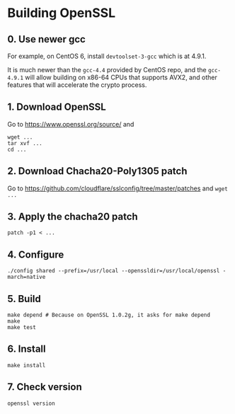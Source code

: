 # Building OpenSSL

## 0. Use newer gcc

For example, on CentOS 6, install `devtoolset-3-gcc` which is at 4.9.1.

It is much newer than the `gcc-4.4` provided by CentOS repo, and the `gcc-4.9.1` will allow building on x86-64 CPUs that supports AVX2, and other features that will accelerate the crypto process.


## 1. Download OpenSSL

Go to https://www.openssl.org/source/ and 

```
wget ...
tar xvf ...
cd ...
```

## 2. Download Chacha20-Poly1305 patch

Go to https://github.com/cloudflare/sslconfig/tree/master/patches and `wget ...`

## 3. Apply the chacha20 patch

`patch -p1 < ...`

## 4. Configure

`./config shared --prefix=/usr/local --openssldir=/usr/local/openssl -march=native`

## 5. Build

```
make depend # Because on OpenSSL 1.0.2g, it asks for make depend
make
make test
```

## 6. Install

`make install`

## 7. Check version

`openssl version`
